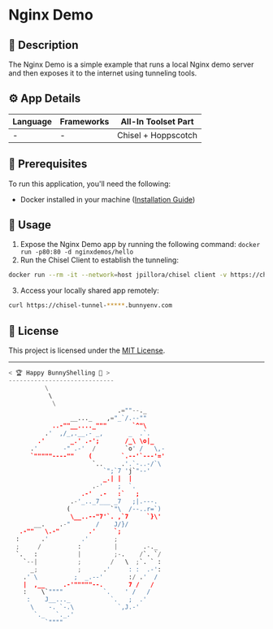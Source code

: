 # Nginx Demo

## 📄 Description
The Nginx Demo is a simple example that runs a local Nginx demo server and then exposes it to the internet using tunneling tools.

## ⚙️ App Details

| Language | Frameworks | All-In Toolset Part |
|-----------|---------------------|---------------------|
| - | - | Chisel + Hoppscotch |

## 🚀 Prerequisites
To run this application, you'll need the following:
- Docker installed in your machine ([Installation Guide](https://docs.docker.com/engine/install/))

## 📖 Usage
1. Expose the Nginx Demo app by running the following command: `docker run -p80:80 -d nginxdemos/hello`
2. Run the Chisel Client to establish the tunneling: 
```bash
docker run --rm -it --network=host jpillora/chisel client -v https://chisel-server-*****.bunnyenv.com R:30000:localhost:80
```
3. Access your locally shared app remotely:
```bash
curl https://chisel-tunnel-*****.bunnyenv.com
```

## 📄 License
This project is licensed under the [MIT License](../../LICENSE).

---

```python
< 🏆 Happy BunnyShelling 🚀 >
-----------------------------
          \
           \   
            \
                              .=""--._
                 __..._    ,="_`/.--""
            ..-""__...._"""       `^"\
          .'  ,/_,.__.- _,       _  .`.
        .'       _.' .-';       /_\ \o|_
      .'       -" .-'  /        `o' /   \,-
      `"""""----""    (        `.--'`---'='
                       `..     .'.`-..-/`\
                          `";`7 'j`"--'
                          _.| |  |
                       .-'    ;  `.
                    .-'  .-   :`   ;
                 .-'_.._7___ _7   ;|.---.
                (           `"\  /--..r=`)
                 \__..--"7'`. ,`7     `}\'
       __.    .-"       /    J/}/
   .-""   \.-"        .'     `;
  :      .'         .'       ;
  ;     /          :         |       .-._
  `.   :           |         ;-.    /`. `/
    `--|           ;        /   \  ;`. ` :
      _;           ;      .'     : :  .-':
    .' \          ;  _.--'       :/ .'  /
    |  ,__     .-'"""""--.       7 /   /
    :    \`""""           `.    ' /   /
     :    J__..._           `.   ;  .'
      \    -. `-.\            `,J.-'
       `._   `._.'                   
          `""""
```


